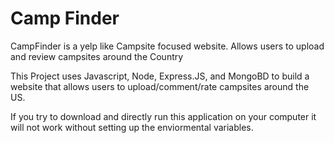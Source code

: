 # Camp Finder
 CampFinder is a yelp like Campsite focused website. Allows users to upload and review campsites around the Country 

This Project uses Javascript, Node, Express.JS, and MongoBD to build a website that allows users to upload/comment/rate campsites around the US.

If you try to download and directly run this application on your computer it will not work without setting up the enviormental variables. 
